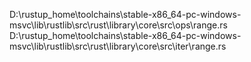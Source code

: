 D:\rustup_home\toolchains\stable-x86_64-pc-windows-msvc\lib\rustlib\src\rust\library\core\src\ops\range.rs
D:\rustup_home\toolchains\stable-x86_64-pc-windows-msvc\lib\rustlib\src\rust\library\core\src\iter\range.rs
